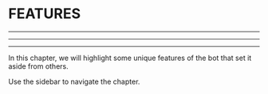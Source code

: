 # FEATURES
***
***
***

In this chapter, we will highlight some unique features of the bot that set it aside from others.

Use the sidebar to navigate the chapter.
